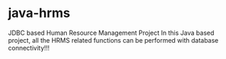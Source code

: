 # java-hrms
JDBC based Human Resource Management Project 
In this Java based project, all the HRMS related functions can be performed with database connectivity!!!
